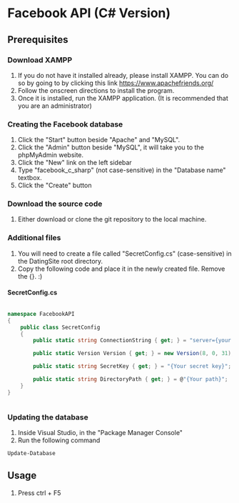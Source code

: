 # Facebook API (C# Version)

## Prerequisites
### Download XAMPP
1. If you do not have it installed already, please install XAMPP. You can do so by going to by clicking this link https://www.apachefriends.org/
2. Follow the onscreen directions to install the program.
3. Once it is installed, run the XAMPP application. (It is recommended that you are an administrator)

### Creating the Facebook database
1. Click the "Start" button beside "Apache" and "MySQL".
2. Click the "Admin" button beside "MySQL", it will take you to the phpMyAdmin website.
3. Click the "New" link  on the left sidebar
4. Type "facebook_c_sharp" (not case-sensitive) in the "Database name" textbox.
5. Click the "Create" button

### Download the source code
1. Either download or clone the git repository to the local machine.

### Additional files
1. You will need to create a file called "SecretConfig.cs" (case-sensitive) in the DatingSite root directory.
2. Copy the following code and place it in the newly created file. Remove the {}. :)

#### SecretConfig.cs
```c#

namespace FacebookAPI
{
    public class SecretConfig
    {
        public static string ConnectionString { get; } = "server={your server};user={your username};password={your password};database=facebook_c_sharp";

        public static Version Version { get; } = new Version(8, 0, 31);

        public static string SecretKey { get; } = "{Your secret key}";

        public static string DirectoryPath { get; } = @"{Your path}";
    }
}



```

### Updating the database
1. Inside Visual Studio, in the "Package Manager Console"
2. Run the following command
```bash
Update-Database
```

## Usage
1. Press ctrl + F5
